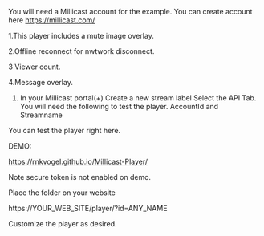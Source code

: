 You will need a Millicast account for the example.
You can create account here https://millicast.com/

1.This player includes a mute image overlay.

2.Offline reconnect for nwtwork disconnect.

3 Viewer count.

4.Message overlay.



1. In your Millicast portal(+) Create a new stream label
Select the API Tab.
You will need the following to test the player.
AccountId and Streamname

You can test the player right here.

DEMO:

https://rnkvogel.github.io/Millicast-Player/

Note secure token is not enabled on demo.

Place the folder on your website 

https://YOUR_WEB_SITE/player/?id=ANY_NAME

Customize the player as desired.


